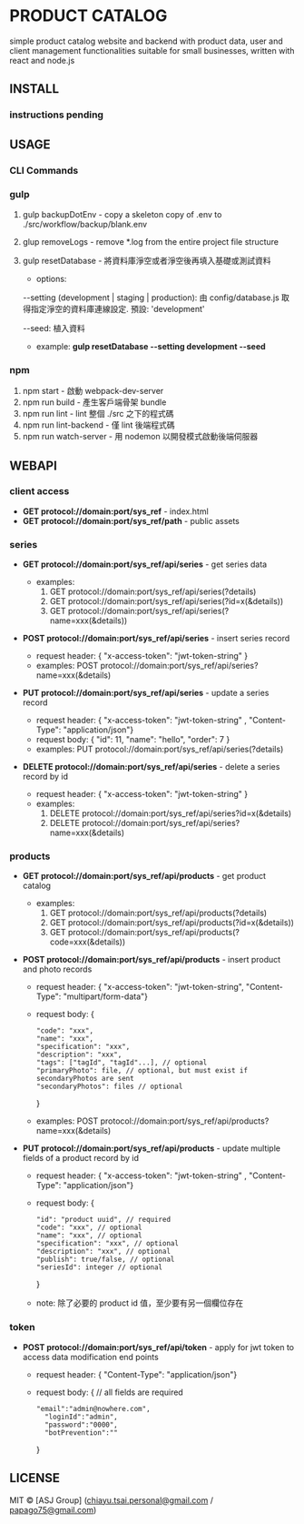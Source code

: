 # PRODUCT CATALOG

simple product catalog website and backend with product data, user and client management functionalities suitable for small businesses, written with react and node.js

## INSTALL

### instructions pending

## USAGE

### CLI Commands

### gulp

1. gulp backupDotEnv - copy a skeleton copy of .env to ./src/workflow/backup/blank.env
2. glup removeLogs - remove *.log from the entire project file structure
3. gulp resetDatabase - 將資料庫淨空或者淨空後再填入基礎或測試資料

   * options:

    --setting (development | staging | production): 由 config/database.js 取得指定淨空的資料庫連線設定. 預設: 'development'

    --seed: 植入資料

   * example: **gulp resetDatabase --setting development --seed**

### npm

1. npm start - 啟動 webpack-dev-server
2. npm run build - 產生客戶端骨架 bundle
3. npm run lint - lint 整個 ./src 之下的程式碼
4. npm run lint-backend - 僅 lint 後端程式碼
5. npm run watch-server - 用 nodemon 以開發模式啟動後端伺服器

## WEBAPI

### client access

* **GET protocol://domain:port/sys_ref** - index.html
* **GET protocol://domain:port/sys_ref/path** - public assets

### series

* **GET protocol://domain:port/sys_ref/api/series** - get series data

  * examples:
    1. GET protocol://domain:port/sys_ref/api/series(?details)
    2. GET protocol://domain:port/sys_ref/api/series(?id=x(&details))
    3. GET protocol://domain:port/sys_ref/api/series(?name=xxx(&details))

* **POST protocol://domain:port/sys_ref/api/series** - insert series record

  * request header: { "x-access-token": "jwt-token-string" }
  * examples: POST protocol://domain:port/sys_ref/api/series?name=xxx(&details)

* **PUT protocol://domain:port/sys_ref/api/series** - update a series record

  * request header: { "x-access-token": "jwt-token-string" , "Content-Type": "application/json"}
  * request body: { "id": 11, "name": "hello", "order": 7 }
  * examples: PUT protocol://domain:port/sys_ref/api/series(?details)

* **DELETE protocol://domain:port/sys_ref/api/series** - delete a series record by id

  * request header: { "x-access-token": "jwt-token-string" }
  * examples:
    1. DELETE protocol://domain:port/sys_ref/api/series?id=x(&details)
    2. DELETE protocol://domain:port/sys_ref/api/series?name=xxx(&details)

### products

* **GET    protocol://domain:port/sys_ref/api/products** - get product catalog

  * examples:
    1. GET protocol://domain:port/sys_ref/api/products(?details)
    2. GET protocol://domain:port/sys_ref/api/products(?id=x(&details))
    3. GET protocol://domain:port/sys_ref/api/products(?code=xxx(&details))

* **POST protocol://domain:port/sys_ref/api/products** - insert product and photo records

  * request header: { "x-access-token": "jwt-token-string", "Content-Type": "multipart/form-data"}
  * request body: {

        "code": "xxx",
        "name": "xxx",
        "specification": "xxx",
        "description": "xxx",
        "tags": ["tagId", "tagId"...], // optional
        "primaryPhoto": file, // optional, but must exist if secondaryPhotos are sent
        "secondaryPhotos": files // optional

    }
  * examples: POST protocol://domain:port/sys_ref/api/products?name=xxx(&details)

* **PUT protocol://domain:port/sys_ref/api/products** - update multiple fields of a product record by id

  * request header: { "x-access-token": "jwt-token-string" , "Content-Type": "application/json"}
  * request body: {

        "id": "product uuid", // required
        "code": "xxx", // optional
        "name": "xxx", // optional
        "specification": "xxx", // optional
        "description": "xxx", // optional
        "publish": true/false, // optional
        "seriesId": integer // optional

    }
  * note: 除了必要的 product id 值，至少要有另一個欄位存在

### token

* **POST   protocol://domain:port/sys_ref/api/token** - apply for jwt token to access data modification end points

  * request header: { "Content-Type": "application/json"}
  * request body: { // all fields are required

        "email":"admin@nowhere.com",
	      "loginId":"admin",
	      "password":"0000",
	      "botPrevention":""

    }

## LICENSE

MIT © [ASJ Group] (chiayu.tsai.personal@gmail.com / papago75@gmail.com)
